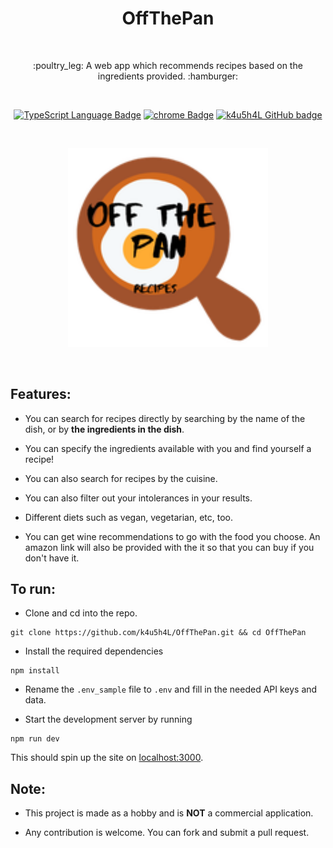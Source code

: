 <h1 align="center">OffThePan</h1></br>

<p align="center">
:poultry_leg: A web app which recommends recipes based on the ingredients provided. :hamburger:
</p>
<br>

<p align="center">
  <a href="#"><img alt="TypeScript Language Badge" src="https://badgen.net/badge/icon/typescript?icon=typescript&label"/></a>
  <a href="#"><img alt="chrome Badge" src="https://badgen.net/badge/icon/chrome?icon=chrome&label"/></a>
  <a href="https://github.com/k4u5h4L"><img alt="k4u5h4L GitHub badge" src="https://badgen.net/badge/GitHub/k4u5h4L?icon=github&color=24292e"/></a>
</p>

<br>
<p align="center">
<img width="320px" src="assets/logo.png" alt="offthepan logo"></img>
</p><br>

## Features:

- You can search for recipes directly by searching by the name of the dish, or by <b>the ingredients in the dish</b>.

- You can specify the ingredients available with you and find yourself a recipe!

- You can also search for recipes by the cuisine.

- You can also filter out your intolerances in your results.

- Different diets such as vegan, vegetarian, etc, too.

- You can get wine recommendations to go with the food you choose. An amazon link will also be provided with the it so that you can buy if you don't have it.

## To run:

- Clone and cd into the repo.

```
git clone https://github.com/k4u5h4L/OffThePan.git && cd OffThePan
```

- Install the required dependencies

```
npm install
```

- Rename the `.env_sample` file to `.env` and fill in the needed API keys and data.

- Start the development server by running

```
npm run dev
```

This should spin up the site on [localhost:3000](http://localhost:3000).

## Note:

- This project is made as a hobby and is <b>NOT</b> a commercial application.

- Any contribution is welcome. You can fork and submit a pull request.
